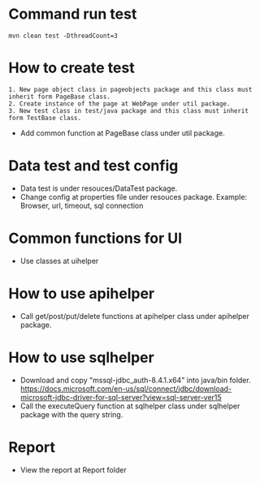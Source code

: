 # Command run test
    mvn clean test -DthreadCount=3

# How to create test

    1. New page object class in pageobjects package and this class must inherit form PageBase class.
    2. Create instance of the page at WebPage under util package.
    3. New test class in test/java package and this class must inherit form TestBase class.
* Add common function at PageBase class under util package.

# Data test and test config
* Data test is under resouces/DataTest package.
* Change config at properties file under resouces package.
    Example: Browser, url, timeout, sql connection
    
# Common functions for UI
* Use classes at uihelper

# How to use apihelper
* Call get/post/put/delete functions at apihelper class under apihelper package.

# How to use sqlhelper
* Download and copy "mssql-jdbc_auth-8.4.1.x64" into java/bin folder.
https://docs.microsoft.com/en-us/sql/connect/jdbc/download-microsoft-jdbc-driver-for-sql-server?view=sql-server-ver15
* Call the executeQuery function at sqlhelper class under sqlhelper package with the query string.

# Report
* View the report at Report folder

